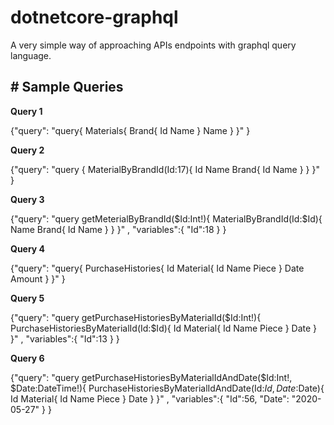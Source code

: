# dotnetcore-graphql
A very simple way of approaching APIs endpoints with graphql query language.

## # **Sample Queries**
**Query 1**

{"query":
 "query{ 
 	 Materials{
	Brand{
		Id
		Name
	}
 	Name
 	}
  }" 
}

**Query 2**

{"query":
 "query
 	{
 	MaterialByBrandId(Id:17){
 		Id
 		Name
 		Brand{
 			Id
 			Name
 		}
 	}
  }"
}

**Query 3**

{"query":
 "query
 	getMeterialByBrandId($Id:Int!){
 	MaterialByBrandId(Id:$Id){
 		Name
 		Brand{
 			Id
 			Name
 		}
 	}
  }" ,
   	"variables":{
   		"Id":18
   	}
}

**Query 4**

{"query":
 "query{ 
 	 PurchaseHistories{
 	 	Id
		Material{
			Id
			Name
			Piece
		}
		Date
		Amount
 	}
  }" 
}

**Query 5**

{"query":
 "query
 	getPurchaseHistoriesByMaterialId($Id:Int!){
 	PurchaseHistoriesByMaterialId(Id:$Id){
 		Id
		Material{
			Id
			Name
			Piece
		}
		Date
 	}
  }" ,
   	"variables":{
   		"Id":13
   	}
}

**Query 6**

{"query":
 "query
 	getPurchaseHistoriesByMaterialIdAndDate($Id:Int!, $Date:DateTime!){
 	PurchaseHistoriesByMaterialIdAndDate(Id:$Id, Date:$Date){
 		Id
		Material{
			Id
			Name
			Piece
		}
		Date
 	}
  }" ,
   	"variables":{
   		"Id":56,
   		"Date": "2020-05-27"
   	}
}
